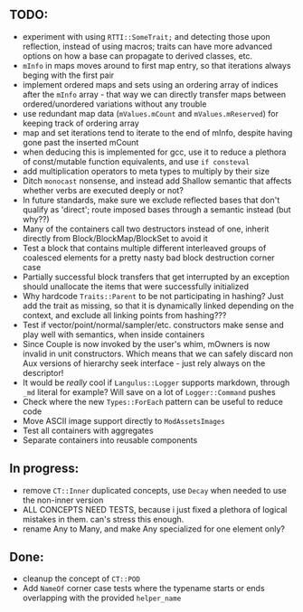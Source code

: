 ## TODO:
- experiment with using `RTTI::SomeTrait;` and detecting those upon reflection, instead of using macros; traits can have more advanced options on how a base can propagate to derived classes, etc.
- `mInfo` in maps moves around to first map entry, so that iterations always beging with the first pair
- implement ordered maps and sets using an ordering array of indices after the `mInfo` array - that way we can directly transfer maps between ordered/unordered variations without any trouble
- use redundant map data (`mValues.mCount` and `mValues.mReserved`) for keeping track of ordering array
- map and set iterations tend to iterate to the end of mInfo, despite having gone past the inserted mCount
- when deducing this is implemented for gcc, use it to reduce a plethora of const/mutable function equivalents, and use `if consteval`
- add multiplication operators to meta types to multiply by their size
- Ditch `monocast` nonsense, and instead add Shallow semantic that affects whether verbs are executed deeply or not?
- In future standards, make sure we exclude reflected bases that don't qualify as 'direct'; route imposed bases through a semantic instead (but why??)
- Many of the containers call two destructors instead of one, inherit directly from Block/BlockMap/BlockSet to avoid it
- Test a block that contains multiple different interleaved groups of coalesced elements for a pretty nasty bad block destruction corner case
- Partially successful block transfers that get interrupted by an exception should unallocate the items that were successfully initialized
- Why hardcode `Traits::Parent` to be not participating in hashing? Just add the trait as missing, so that it is dynamically linked depending on the context, and exclude all linking points from hashing???
- Test if vector/point/normal/sampler/etc. constructors make sense and play well with semantics, when inside containers
- Since Couple is now invoked by the user's whim, mOwners is now invalid in unit constructors. Which means that we can safely discard non Aux versions of hierarchy seek interface - just rely always on the descriptor!
- It would be _really_ cool if `Langulus::Logger` supports markdown, through `_md` literal for example? Will save on a lot of `Logger::Command` pushes
- Check where the new `Types::ForEach` pattern can be useful to reduce code
- Move ASCII image support directly to `ModAssetsImages`
- Test all containers with aggregates
- Separate containers into reusable components

## In progress:
- remove `CT::Inner` duplicated concepts, use `Decay` when needed to use the non-inner version
- ALL CONCEPTS NEED TESTS, because i just fixed a plethora of logical mistakes in them. can's stress this enough.
- rename Any to Many, and make Any specialized for one element only?

## Done:
- cleanup the concept of `CT::POD`
- Add `NameOf` corner case tests where the typename starts or ends overlapping with the provided `helper_name`
